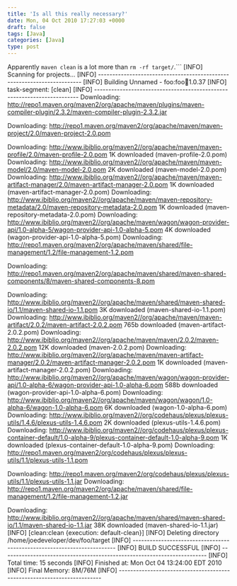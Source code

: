 ```yaml
---
title: 'Is all this really necessary?'
date: Mon, 04 Oct 2010 17:27:03 +0000
draft: false
tags: [Java]
categories: [Java]
type: post
---
```


Apparently `maven clean` is a lot more than `rm -rf target/`.```
\[INFO\] Scanning for projects...
\[INFO\] ------------------------------------------------------------------------
\[INFO\] Building Unnamed - foo:foo:jar:1.0.37
\[INFO\]    task-segment: \[clean\]
\[INFO\] ------------------------------------------------------------------------
Downloading: http://repo1.maven.org/maven2/org/apache/maven/plugins/maven-compiler-plugin/2.3.2/maven-compiler-plugin-2.3.2.jar
       
Downloading: http://repo1.maven.org/maven2/org/apache/maven/maven-project/2.0/maven-project-2.0.pom
      
Downloading: http://www.ibiblio.org/maven2//org/apache/maven/maven-profile/2.0/maven-profile-2.0.pom
1K downloaded  (maven-profile-2.0.pom)
Downloading: http://www.ibiblio.org/maven2//org/apache/maven/maven-model/2.0/maven-model-2.0.pom
2K downloaded  (maven-model-2.0.pom)
Downloading: http://www.ibiblio.org/maven2//org/apache/maven/maven-artifact-manager/2.0/maven-artifact-manager-2.0.pom
1K downloaded  (maven-artifact-manager-2.0.pom)
Downloading: http://www.ibiblio.org/maven2//org/apache/maven/maven-repository-metadata/2.0/maven-repository-metadata-2.0.pom
1K downloaded  (maven-repository-metadata-2.0.pom)
Downloading: http://www.ibiblio.org/maven2//org/apache/maven/wagon/wagon-provider-api/1.0-alpha-5/wagon-provider-api-1.0-alpha-5.pom
4K downloaded  (wagon-provider-api-1.0-alpha-5.pom)
Downloading: http://repo1.maven.org/maven2/org/apache/maven/shared/file-management/1.2/file-management-1.2.pom
      
Downloading: http://repo1.maven.org/maven2/org/apache/maven/shared/maven-shared-components/8/maven-shared-components-8.pom
      
Downloading: http://www.ibiblio.org/maven2//org/apache/maven/shared/maven-shared-io/1.1/maven-shared-io-1.1.pom
3K downloaded  (maven-shared-io-1.1.pom)
Downloading: http://www.ibiblio.org/maven2//org/apache/maven/maven-artifact/2.0.2/maven-artifact-2.0.2.pom
765b downloaded  (maven-artifact-2.0.2.pom)
Downloading: http://www.ibiblio.org/maven2//org/apache/maven/maven/2.0.2/maven-2.0.2.pom
12K downloaded  (maven-2.0.2.pom)
Downloading: http://www.ibiblio.org/maven2//org/apache/maven/maven-artifact-manager/2.0.2/maven-artifact-manager-2.0.2.pom
1K downloaded  (maven-artifact-manager-2.0.2.pom)
Downloading: http://www.ibiblio.org/maven2//org/apache/maven/wagon/wagon-provider-api/1.0-alpha-6/wagon-provider-api-1.0-alpha-6.pom
588b downloaded  (wagon-provider-api-1.0-alpha-6.pom)
Downloading: http://www.ibiblio.org/maven2//org/apache/maven/wagon/wagon/1.0-alpha-6/wagon-1.0-alpha-6.pom
6K downloaded  (wagon-1.0-alpha-6.pom)
Downloading: http://www.ibiblio.org/maven2//org/codehaus/plexus/plexus-utils/1.4.6/plexus-utils-1.4.6.pom
2K downloaded  (plexus-utils-1.4.6.pom)
Downloading: http://www.ibiblio.org/maven2//org/codehaus/plexus/plexus-container-default/1.0-alpha-9/plexus-container-default-1.0-alpha-9.pom
1K downloaded  (plexus-container-default-1.0-alpha-9.pom)
Downloading: http://repo1.maven.org/maven2/org/codehaus/plexus/plexus-utils/1.1/plexus-utils-1.1.pom
     
Downloading: http://repo1.maven.org/maven2/org/codehaus/plexus/plexus-utils/1.1/plexus-utils-1.1.jar
Downloading: http://repo1.maven.org/maven2/org/apache/maven/shared/file-management/1.2/file-management-1.2.jar
        
       
Downloading: http://www.ibiblio.org/maven2//org/apache/maven/shared/maven-shared-io/1.1/maven-shared-io-1.1.jar
38K downloaded  (maven-shared-io-1.1.jar)
\[INFO\] \[clean:clean {execution: default-clean}\]
\[INFO\] Deleting directory /home/joedeveloper/dev/foo/target
\[INFO\] ------------------------------------------------------------------------
\[INFO\] BUILD SUCCESSFUL
\[INFO\] ------------------------------------------------------------------------
\[INFO\] Total time: 15 seconds
\[INFO\] Finished at: Mon Oct 04 13:24:00 EDT 2010
\[INFO\] Final Memory: 8M/76M
\[INFO\] ------------------------------------------------------------------------

```
